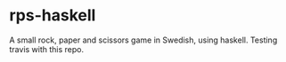 rps-haskell
===========

A small rock, paper and scissors game in Swedish, using haskell.
Testing travis with this repo.
